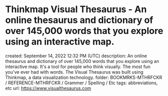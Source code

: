 # Thinkmap Visual Thesaurus - An online thesaurus and dictionary of over 145,000 words that you explore using an interactive map.

created: September 14, 2022 12:32 PM (UTC)
description: An online thesaurus and dictionary of over 145,000 words that you explore using an interactive map.  It's a tool for people who think visually.  The most fun you've ever had with words. The Visual Thesaurus was built using Thinkmap, a data visualization technology.
folder: BOOKMRKS-MTHRFCKR / REFERENCE-MTHRFCKR / Grammer / Spelling / Etc
tags: abbreviations, etc
url: https://www.visualthesaurus.com